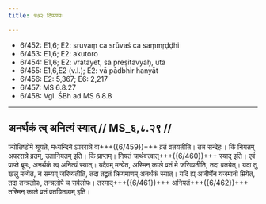 ```yaml
---
title: १७२ टिप्पण्यः

---
```

- 6/452: E1,6; E2: sruvaṃ ca srūvaś ca saṃmṛḍḍhi
- 6/453: E1,6; E2: akutoro
- 6/454: E1,6; E2: vratayet, sa preṣitavyaḥ, uta
- 6/455: E1,6,E2 (v.l.); E2: vā pādbhir hanyāt
- 6/456: E2: 5,367; E6: 2,217
- 6/457: MS 6.8.27
- 6/458: Vgl. ŚBh ad MS 6.8.8

____________________________________________


## अनर्थकं त्व् अनित्यं स्यात् // MS_६,८.२९ //

ज्योतिष्टोमे श्रूयते, मध्यन्दिने ऽपररात्रे वा+++({6/459})+++ व्रतं व्रतयतीति। तत्र सन्देहः। किं नियतम् अपररात्रे व्रतम्, उतानियतम् इति। किं प्राप्तम्। नियतं चार्थवत्त्वात्+++({6/460})+++ स्याद् इति। एवं प्राप्ते ब्रूमः, अनर्थकं त्व् अनित्यं स्यात्। यदैवम् मन्येत, अस्मिन् काले व्रतं मे जरिष्यतीति, तदा व्रतयेत्। यदा तु खलु मन्येत, न सम्यग् जरिष्यतीति, तदा तद्व्रतं क्रियमाणम् अनर्थकं स्यात्। यदि ह्य् अजीर्णेन यजमानो म्रियेत, तदा तन्त्रलोपः, तन्त्रलोपे च सर्वलोपः। तस्माद्+++({6/461})+++ अनियतं+++({6/462})+++ तस्मिन् काले व्रतं व्रतयितव्यम् इति।